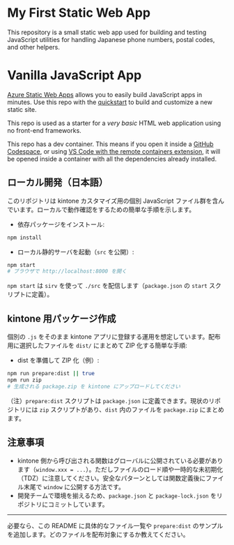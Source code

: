 # My First Static Web App

This repository is a small static web app used for building and testing
JavaScript utilities for handling Japanese phone numbers, postal codes,
and other helpers.

# Vanilla JavaScript App

[Azure Static Web Apps](https://docs.microsoft.com/azure/static-web-apps/overview) allows you to easily build JavaScript apps in minutes. Use this repo with the [quickstart](https://docs.microsoft.com/azure/static-web-apps/getting-started?tabs=vanilla-javascript) to build and customize a new static site.

This repo is used as a starter for a _very basic_ HTML web application using no front-end frameworks.

This repo has a dev container. This means if you open it inside a [GitHub Codespace](https://github.com/features/codespaces), or using [VS Code with the remote containers extension](https://code.visualstudio.com/docs/remote/containers), it will be opened inside a container with all the dependencies already installed.

## ローカル開発（日本語）

このリポジトリは kintone カスタマイズ用の個別 JavaScript ファイル群を含んでいます。ローカルで動作確認をするための簡単な手順を示します。

- 依存パッケージをインストール:

```bash
npm install
```

- ローカル静的サーバを起動（`src` を公開）:

```bash
npm start
# ブラウザで http://localhost:8000 を開く
```

`npm start` は `sirv` を使って `./src` を配信します（`package.json` の `start` スクリプトに定義）。

## kintone 用パッケージ作成

個別の `.js` をそのまま kintone アプリに登録する運用を想定しています。配布用に選択したファイルを `dist/` にまとめて ZIP 化する簡単な手順:

- dist を準備して ZIP 化（例）:

```bash
npm run prepare:dist || true
npm run zip
# 生成される package.zip を kintone にアップロードしてください
```

（注）`prepare:dist` スクリプトは `package.json` に定義できます。現状のリポジトリには `zip` スクリプトがあり、`dist` 内のファイルを `package.zip` にまとめます。

## 注意事項

- kintone 側から呼び出される関数はグローバルに公開されている必要があります（`window.xxx = ...`）。ただしファイルのロード順や一時的な未初期化（TDZ）に注意してください。安全なパターンとしては関数定義後にファイル末尾で `window` に公開する方法です。
- 開発チームで環境を揃えるため、`package.json` と `package-lock.json` をリポジトリにコミットしています。

---

必要なら、この README に具体的なファイル一覧や `prepare:dist` のサンプルを追加します。どのファイルを配布対象にするか教えてください。